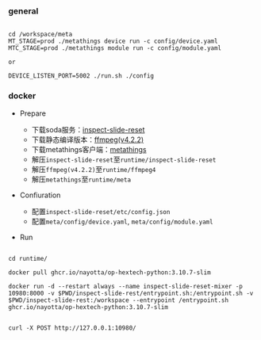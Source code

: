 ### general

```shell

cd /workspace/meta
MT_STAGE=prod ./metathings device run -c config/device.yaml
MTC_STAGE=prod ./metathings module run -c config/module.yaml

or

DEVICE_LISTEN_PORT=5002 ./run.sh ./config

```


### docker

* Prepare
  * 下载soda服务：[inspect-slide-reset](#https://github.com/nayotta/inspect-slide-rest/releases)
  * 下载静态编译版本：[ffmpeg(v4.2.2)](#https://www.johnvansickle.com/ffmpeg/old-releases/)
  * 下载metathings客户端：[metathings](#https://github.com/nayotta/metathings/releases)
  * 解压`inspect-slide-reset`至`runtime/inspect-slide-reset`
  * 解压`ffmpeg(v4.2.2)`至`runtime/ffmpeg4`
  * 解压`metathings`至`runtime/meta`

* Confiuration
  * 配置`inspect-slide-reset/etc/config.json`
  * 配置`meta/config/device.yaml`, `meta/config/module.yaml`

* Run

```shell

cd runtime/

docker pull ghcr.io/nayotta/op-hextech-python:3.10.7-slim

docker run -d --restart always --name inspect-slide-reset-mixer -p 10980:8000 -v $PWD/inspect-slide-rest/entrypoint.sh:/entrypoint.sh -v $PWD/inspect-slide-rest:/workspace --entrypoint /entrypoint.sh ghcr.io/nayotta/op-hextech-python:3.10.7-slim


curl -X POST http://127.0.0.1:10980/

```